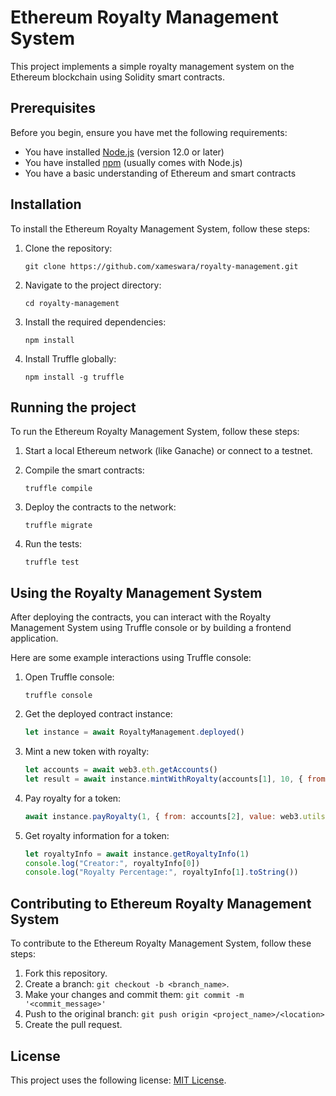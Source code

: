 # Ethereum Royalty Management System

This project implements a simple royalty management system on the Ethereum blockchain using Solidity smart contracts.

## Prerequisites

Before you begin, ensure you have met the following requirements:

* You have installed [Node.js](https://nodejs.org/) (version 12.0 or later)
* You have installed [npm](https://www.npmjs.com/) (usually comes with Node.js)
* You have a basic understanding of Ethereum and smart contracts

## Installation

To install the Ethereum Royalty Management System, follow these steps:

1. Clone the repository:
   ```
   git clone https://github.com/xameswara/royalty-management.git
   ```

2. Navigate to the project directory:
   ```
   cd royalty-management
   ```

3. Install the required dependencies:
   ```
   npm install
   ```

4. Install Truffle globally:
   ```
   npm install -g truffle
   ```

## Running the project

To run the Ethereum Royalty Management System, follow these steps:

1. Start a local Ethereum network (like Ganache) or connect to a testnet.

2. Compile the smart contracts:
   ```
   truffle compile
   ```

3. Deploy the contracts to the network:
   ```
   truffle migrate
   ```

4. Run the tests:
   ```
   truffle test
   ```

## Using the Royalty Management System

After deploying the contracts, you can interact with the Royalty Management System using Truffle console or by building a frontend application.

Here are some example interactions using Truffle console:

1. Open Truffle console:
   ```
   truffle console
   ```

2. Get the deployed contract instance:
   ```javascript
   let instance = await RoyaltyManagement.deployed()
   ```

3. Mint a new token with royalty:
   ```javascript
   let accounts = await web3.eth.getAccounts()
   let result = await instance.mintWithRoyalty(accounts[1], 10, { from: accounts[0] })
   ```

4. Pay royalty for a token:
   ```javascript
   await instance.payRoyalty(1, { from: accounts[2], value: web3.utils.toWei("1", "ether") })
   ```

5. Get royalty information for a token:
   ```javascript
   let royaltyInfo = await instance.getRoyaltyInfo(1)
   console.log("Creator:", royaltyInfo[0])
   console.log("Royalty Percentage:", royaltyInfo[1].toString())
   ```

## Contributing to Ethereum Royalty Management System

To contribute to the Ethereum Royalty Management System, follow these steps:

1. Fork this repository.
2. Create a branch: `git checkout -b <branch_name>`.
3. Make your changes and commit them: `git commit -m '<commit_message>'`
4. Push to the original branch: `git push origin <project_name>/<location>`
5. Create the pull request.

## License

This project uses the following license: [MIT License](<link_to_license>).
